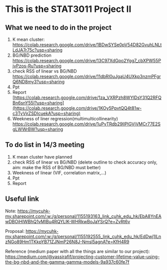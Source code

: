 # This is the STAT3011 Project II 

## What we need to do in the project 

1. K mean cluster: 
https://colab.research.google.com/drive/1BDwSYSe0pV54D82GvuhLNLtLdJA7r75c?usp=sharing
2. BG/NBD prediction 
https://colab.research.google.com/drive/13C97XdGpo2Ygg7_cbXPW55PjvPzos-Ru?usp=sharing
3. check RSS of linear vs BG/NBD
https://colab.research.google.com/drive/11dbRl0uJgaU4UXkp3nzmPFgrQ6ND8my3?usp=sharing
4. Ppt <This should be attached ppt link>
5. Report 
[https://colab.research.google.com/drive/1za_VXRPzh8WYlDsY31Q2RFQBn6snY55I?usp=sharing](https://colab.research.google.com/drive/1KOy5PpvtQQ4t81w-c3TyVjrZSDIcuekA?usp=sharing)
6. Weekness of liner regression(multimulticollinearity)
https://colab.research.google.com/drive/1uPvTRdb29llPlGVjVMCr77E2SgLWWrBW?usp=sharing

## To do list in 14/3 meeting 

1. K mean cluster have planned 
2. check RSS of linear vs BG/NBD (delete outline to check accuracy only, aim: make the RSS of BG/NBD must better)
3. Weekness of linear (VIF, correlation matrix,...) 
4. Ppt   
5. Report 

## Useful link

Note: https://mycuhk-my.sharepoint.com/:w:/g/personal/1155193163_link_cuhk_edu_hk/EbA8YnEAwDBOiHIWBhQ1vMIBu4RQYLlK-WHRkwBoJaYSrQ?e=ZvRt6v

Proposal: https://mycuhk-my.sharepoint.com/:w:/g/personal/1155192555_link_cuhk_edu_hk/EdDwj1lLnzNGo89Hm1TKkpYB71ZJNmP26N8J-Nmsl5agnA?e=KfH4R9

Reference (medium paper with all the things are similar to our project): 
https://medium.com/@yassirafif/projecting-customer-lifetime-value-using-the-bg-nbd-and-the-gamma-gamma-models-9a937c60fe7f
